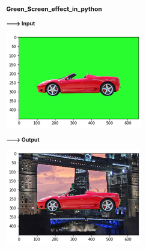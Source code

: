 ### Green_Screen_effect_in_python
#### ---> Input
<img src="https://raw.githubusercontent.com/dhanushnayak/Green_Screen_effect_in_python/master/Output%20Images/download.png">

#### ---> Output
<img src="https://raw.githubusercontent.com/dhanushnayak/Green_Screen_effect_in_python/master/Output%20Images/download (2).png">
